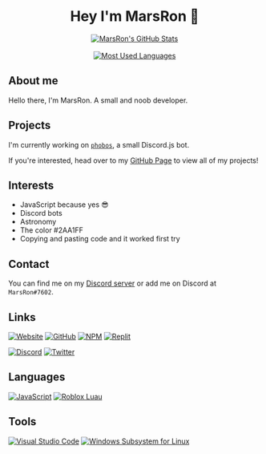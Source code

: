 <h1 align="center">Hey I'm MarsRon 👋</h1>

<p align="center">
	<a align="center" href="https://github.com/MarsRon?tab=repositories">
		<img alt="MarsRon's GitHub Stats" src="https://github-readme-stats.vercel.app/api?username=MarsRon&show_icons=true&theme=algolia" />
		<br><br>
		<img alt="Most Used Languages" src="https://github-readme-stats.vercel.app/api/top-langs/?username=MarsRon&theme=algolia&layout=compact" />
	</a>
</p>

## About me

Hello there, I'm MarsRon. A small and noob developer.

## Projects

I'm currently working on [`phobos`](https://marsron.github.io/phobos/), a small Discord.js bot.

If you're interested, head over to my [GitHub Page](https://marsron.github.io/#projects) to view all of my projects!

## Interests

 - JavaScript because yes 😎
 - Discord bots
 - Astronomy
 - The color #2AA1FF
 - Copying and pasting code and it worked first try

## Contact
You can find me on my [Discord server](https://discord.gg/TSqw3jx) or add me on Discord at `MarsRon#7602`.

## Links
[![Website](https://img.shields.io/badge/website-%232356ff.svg?style=for-the-badge)](https://marsron.github.io)
[![GitHub](https://img.shields.io/badge/github-%23181711.svg?&logo=github&style=for-the-badge&logoColor=white)](https://github.com/MarsRon)
[![NPM](https://img.shields.io/badge/npm-%23CB3837.svg?&logo=npm&style=for-the-badge)](https://www.npmjs.com/~marsron)
[![Replit](https://img.shields.io/badge/replit-%23667881.svg?&logo=repl.it&style=for-the-badge&logoColor=white)](https://replit.com/@MarsRon)

[![Discord](https://img.shields.io/badge/discord-%237289DA.svg?&logo=discord&style=for-the-badge&logoColor=white)](https://discord.gg/TSqw3jx)
[![Twitter](https://img.shields.io/badge/twitter-%231DA1F2.svg?&logo=twitter&style=for-the-badge&logoColor=white)](https://twitter.com/MarsRon)

## Languages
[![JavaScript](https://img.shields.io/badge/javascript-%23FDDF1D.svg?&logo=javascript&style=for-the-badge&logoColor=white)](https://developer.mozilla.org/en/JavaScript)
[![Roblox Luau](https://img.shields.io/badge/roblox%20luau-%2300A2FF.svg?&style=for-the-badge)](https://roblox.github.io/luau/)

## Tools
[![Visual Studio Code](https://img.shields.io/badge/vscode-%23007ACC.svg?&logo=visual%20studio%20code&style=for-the-badge&logoColor=white)](https://code.visualstudio.com)
[![Windows Subsystem for Linux](https://img.shields.io/badge/wsl-%23E95420.svg?&logo=ubuntu&style=for-the-badge&logoColor=white)](https://ubuntu.com/wsl)
